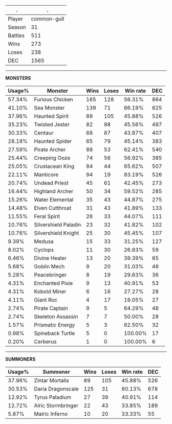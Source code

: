 .|.
|-|-
Player|common-gull
Season|31
Battles|511
Wins|273
Loses|238
DEC|1565

---
**MONSTERS**

Usage%|Monster|Wins|Loses|Win rate|DEC|
-|-|-|-|-|-|
57.34%|Furious Chicken|165|128|56.31%|864|
41.10%|Sea Monster|139|71|66.19%|825|
37.96%|Haunted Spirit|89|105|45.88%|526|
35.23%|Twisted Jester|82|98|45.56%|497|
30.33%|Centaur|68|87|43.87%|407|
28.18%|Haunted Spider|65|79|45.14%|383|
27.59%|Pirate Archer|88|53|62.41%|540|
25.44%|Creeping Ooze|74|56|56.92%|385|
25.05%|Crustacean King|84|44|65.62%|507|
22.11%|Manticore|94|19|83.19%|526|
20.74%|Undead Priest|45|61|42.45%|273|
16.44%|Highland Archer|50|34|59.52%|285|
15.26%|Water Elemental|35|43|44.87%|275|
14.48%|Elven Cutthroat|31|43|41.89%|133|
11.55%|Feral Spirit|26|33|44.07%|111|
10.76%|Silvershield Paladin|23|32|41.82%|102|
10.76%|Silvershield Knight|25|30|45.45%|107|
9.39%|Medusa|15|33|31.25%|127|
8.02%|Cyclops|11|30|26.83%|59|
6.46%|Divine Healer|13|20|39.39%|65|
5.68%|Goblin Mech|9|20|31.03%|48|
5.28%|Peacebringer|8|19|29.63%|36|
4.31%|Enchanted Pixie|9|13|40.91%|53|
4.31%|Kobold Miner|6|16|27.27%|28|
4.11%|Giant Roc|4|17|19.05%|27|
2.74%|Pirate Captain|9|5|64.29%|48|
2.74%|Skeleton Assassin|7|7|50.00%|28|
1.57%|Prismatic Energy|5|3|62.50%|32|
0.98%|Spineback Turtle|5|0|100.00%|17|
0.20%|Cerberus|1|0|100.00%|6|

---
**SUMMONERS**

Usage%|Summoner|Wins|Loses|Win rate|DEC|
-|-|-|-|-|-|
37.96%|Zintar Mortalis|89|105|45.88%|526|
30.53%|Daria Dragonscale|125|31|80.13%|678|
12.92%|Tyrus Paladium|27|39|40.91%|114|
12.72%|Alric Stormbringer|22|43|33.85%|189|
5.87%|Malric Inferno|10|20|33.33%|55|
